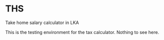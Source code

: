 # THS
Take home salary calculator in LKA

This is the testing environment for the tax calculator. Nothing to see here.

